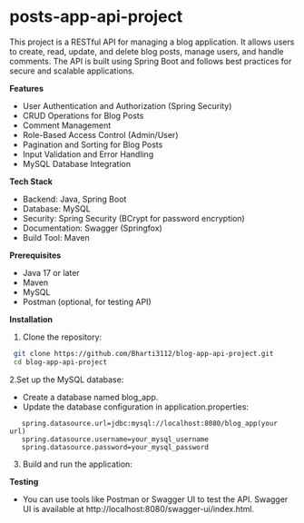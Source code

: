 # posts-app-api-project
This project is a RESTful API for managing a blog application. It allows users to create, read, update, and delete blog posts, manage users, and handle comments. The API is built using Spring Boot and follows best practices for secure and scalable applications.

**Features**
- User Authentication and Authorization (Spring Security)
- CRUD Operations for Blog Posts 
- Comment Management
- Role-Based Access Control (Admin/User)
- Pagination and Sorting for Blog Posts
- Input Validation and Error Handling
- MySQL Database Integration

**Tech Stack**
- Backend: Java, Spring Boot
- Database: MySQL
- Security: Spring Security (BCrypt for password encryption)
- Documentation: Swagger (Springfox)
- Build Tool: Maven

**Prerequisites**
- Java 17 or later
- Maven
- MySQL
- Postman (optional, for testing API)                                                      

**Installation**
1. Clone the repository:
  ```bash
   git clone https://github.com/Bharti3112/blog-app-api-project.git
   cd blog-app-api-project
   ```
2.Set up the MySQL database:
- Create a database named blog_app.
- Update the database configuration in application.properties:
 ```
    spring.datasource.url=jdbc:mysql://localhost:8080/blog_app(your url)
    spring.datasource.username=your_mysql_username
    spring.datasource.password=your_mysql_password
```

3. Build and run the application:

**Testing**
- You can use tools like Postman or Swagger UI to test the API. Swagger UI is available at http://localhost:8080/swagger-ui/index.html.
